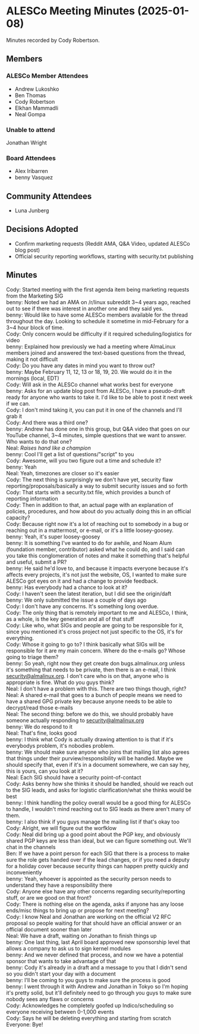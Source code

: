 # ALESCo Meeting Minutes (2025-01-08)
Minutes recorded by Cody Robertson.

## Members
### ALESCo Member Attendees
- Andrew Lukoshko
- Ben Thomas
- Cody Robertson
- Elkhan Mammadli
- Neal Gompa

### Unable to attend
Jonathan Wright

### Board Attendees
- Alex Iribarren
- benny Vasquez

## Community Attendees
- Luna Junberg

## Decisions Adopted
  - Confirm marketing requests (Reddit AMA, Q&A Video, updated ALESCo blog post)
  - Official security reporting workflows, starting with security.txt publishing

## Minutes

Cody: Started meeting with the first agenda item being marketing requests from the Marketing SIG   
benny: Noted we had an AMA on /r/linux subreddit 3~4 years ago, reached out to see if there was interest in another one and they said yes.  
benny: Would like to have some ALESCo members available for the thread throughout the day. Looking to schedule it sometime in mid-February for a 3~4 hour block of time.  
Cody: Only concern would be difficulty if it required scheduling/logistics for video  
benny: Explained how previously we had a meeting where AlmaLinux members joined and answered the text-based questions from the thread, making it not difficult  
Cody: Do you have any dates in mind you want to throw out?  
benny: Maybe February 11, 12, 13 or 18, 19, 20. We would do it in the mornings (local, EDT)  
Cody: Will ask in the ALESCo channel what works best for everyone  
benny:  Asks for an update blog post from ALESCo, I have a pseudo-draft ready for anyone who wants to take it. I'd like to be able to post it next week if we can.  
Cody: I don't mind taking it, you can put it in one of the channels and I'll grab it  
Cody: And there was a third one?  
benny: Andrew has done one in this group, but Q&A video that goes on our YouTube channel, 3~4 minutes, simple questions that we want to answer. Who wants to do that one?  
Neal: *Raises hand like a champion*  
benny: Cool I'll get a list of questions/"script" to you  
Cody: Awesome, will you two figure out a time and schedule it?  
benny: Yeah  
Neal: Yeah, timezones are closer so it's easier  
Cody: The next thing is surprisingly we don't have yet, security flaw reporting/proposals/basically a way to submit security issues and so forth  
Cody: That starts with a security.txt file, which provides a bunch of reporting information  
Cody: Then in addition to that, an actual page with an explanation of policies, procedures, and how about do you actually doing this in an official capacity?  
Cody: Because right now it's a lot of reaching out to somebody in a bug or reaching out in a mattermost, or e-mail, or it's a little loosey-goosey.   
benny: Yeah, it's super loosey-goosey  
benny: It is something I've wanted to do for awhile, and Noam Alum (foundation member, contributor) asked what he could do, and I said can you take this conglomeration of notes and make it something that's helpful and useful, submit a PR?  
benny: He said he'd love to, and because it impacts everyone because it's affects every projects, it's not just the website, OS, I wanted to make sure ALESCo got eyes on it and had a change to provide feedback.  
benny: Has everybody had a chance to look at it?  
Cody: I haven't seen the latest iteration, but I did see the origin/daft  
benny: We only submitted the issue a couple of days ago  
Cody: I don't have any concerns. It's something long overdue.  
Cody: The only thing that is remotely important to me and ALESCo, I think, as a whole, is the key generation and all of that stuff  
Cody: Like who, what SIGs and people are going to be responsible for it, since you mentioned it's cross project not just specific to the OS, it's for everything.  
Cody: Whose it going to go to? I think basically what SIGs will be responsible for it are my main concern. Where do the e-mails go? Whose going to triage them?  
benny: So yeah, right now they get create don bugs.almalinux.org unless it's something that needs to be private, then there is an e-mail, I think security@almalinux.org. I don't care who is on that, anyone who is appropriate is fine. What do you guys think?  
Neal: I don't have a problem with this. There are two things though, right?  
Neal: A shared e-mail that goes to a bunch of people means we need to have a shared GPG private key because anyone needs to be able to decrypt/read those e-mails  
Neal: The second thing: before we do this, we should probably have someone actually responding to security@almalinux.org  
benny: We do respond to it  
Neal: That's fine, looks good  
benny: I think what Cody is actually drawing attention to is that if it's everybodys problem, it's nobodies problem.   
benny: We should make sure anyone who joins that mailing list also agrees that things under their purview/responsibility will be handled. Maybe we should specify that, even if it's in a document somewhere, we can say hey, this is yours, can you look at it?  
Neal: Each SIG should have a security point-of-contact  
Cody: Asks benny how she thinks it should be handled, should we reach out to the SIG leads, and asks for logistic clarification/what she thinks would be best  
benny: I think handling the policy overall would be a good thing for ALESCo to handle, I wouldn't mind reaching out to SIG leads as there aren't many of them.  
benny: I also think if you guys manage the mailing list if that's okay too  
Cody: Alright, we will figure out the worfklow  
Cody: Neal did bring up a good point about the PGP key, and obviously shared PGP keys are less than ideal, but we can figure something out. We'll chat in the channels   
Ben: If we have a point person for each SIG that there is a process to make sure the role gets handed over if the lead changes, or if you need a deputy for a holiday cover because security things can happen pretty quickly and inconveniently  
benny: Yeah, whoever is appointed as the security person needs to understand they have a responsibility there  
Cody: Anyone else have any other concerns regarding security/reporting stuff, or are we good on that front?  
Cody: There is nothing else on the agenda, asks if anyone has any loose ends/misc things to bring up or propose for next meeting?  
Cody: I know Neal and Jonathan are working on the official V2 RFC proposal so people waiting for that should have an official answer or an official document sooner than later  
Neal: We have a draft, waiting on Jonathan to finish things up  
benny: One last thing, last April board approved new sponsorship level that allows a company to ask us to sign kernel modules  
benny: And we never defined that process, and now we have a potential sponsor that wants to take advantage of that  
benny: Cody it's already in a draft and a message to you that I didn't send so you didn't start your day with a document  
benny: I'll be coming to you guys to make sure the process is good  
benny: I went through it with Andrew and Jonathan in Tokyo so I'm hoping it's pretty solid, but it'll definitely need to go through you guys to make sure nobody sees any flaws or concerns  
Cody: Acknowledges he completely goofed up Indico/scheduling so everyone receiving between 0-1,000 events  
Cody: Says he will be deleting everything and starting from scratch  
Everyone: Bye!  
  
